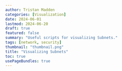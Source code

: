 ```yaml
---
author: Tristan Madden
categories: [Visualization]
date: 2024-06-01
lastmod: 2024-06-20
draft: true
featured: false
summary: "Useful scripts for visualizing Subnets."
tags: [network, security]
thumbnail: "thumbnail.png"
title: "Visualizing Subnets"
toc: true
usePageBundles: true
---
```


